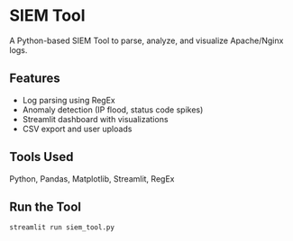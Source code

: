 # SIEM Tool
A Python-based SIEM Tool to parse, analyze, and visualize Apache/Nginx logs.

## Features
- Log parsing using RegEx
- Anomaly detection (IP flood, status code spikes)
- Streamlit dashboard with visualizations
- CSV export and user uploads

## Tools Used
Python, Pandas, Matplotlib, Streamlit, RegEx

## Run the Tool
```bash
streamlit run siem_tool.py
